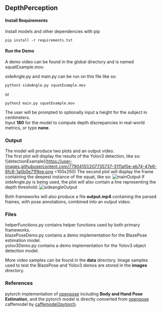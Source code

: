 ## DepthPerception

#### Install Requirements

Install models and other dependencies with pip

    pip install -r requirements.txt

#### Run the Demo

A demo video can be found in the global directory and is named squatExample.mov. 

sideAngle.py and main.py can be run on this file like so:

    python3 sideAngle.py squatExample.mov

or

    python3 main.py squatExample.mov

The user will be prompted to optionally input a height for the subject in centimeters.  
Input **180** for the model to compute depth discrepancies in real-world metrics, or type **none**.  

### Output

The model will produce two plots and an output video.  
The first plot will display the results of the Yolov3 detection, like so:  
![detectionExample](https://user-images.githubusercontent.com/77904151/207735737-3111af0e-eb74-47e6-8fc8-1a0b0e71f9ee.png =100x250)
The second plot will display the frame containing the deepest instance of the squat, like so:
![mainOutput](https://user-images.githubusercontent.com/77904151/207735719-7e3597f8-161e-42a9-99f9-5d23fd51eefc.png)
If sideAngle.py is being used, the plot will also contain a line representing the depth threshold:
![sideangleOutput](https://user-images.githubusercontent.com/77904151/207735695-881ac193-2f4c-46c4-a315-19e9518c9eeb.png)

Both frameworks will also produce a file **output.mp4** containing the parsed frames, with pose annotations, combined into an output video:


### Files

helperFunctions.py contains helper functions used by both primary frameworks.  
blazePoseDemo.py contains a demo implementation for the BlazePose estimation model.  
yolov3Demo.py contains a demo implementation for the Yolov3 object detection model.  

More video samples can be found in the **data** directory. 
Image samples used to test the BlazePose and Yolov3 demos are stored in the **images** directory.  

### References

pytorch implementation of [openpose](https://github.com/CMU-Perceptual-Computing-Lab/openpose) including **Body and Hand Pose Estimation**, and the pytorch model is directly converted from [openpose](https://github.com/CMU-Perceptual-Computing-Lab/openpose) caffemodel by [caffemodel2pytorch](https://github.com/vadimkantorov/caffemodel2pytorch). 
